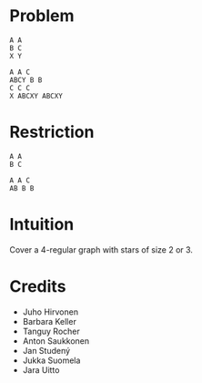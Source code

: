 # Problem

    A A
    B C
    X Y

    A A C
    ABCY B B
    C C C
    X ABCXY ABCXY

# Restriction

    A A
    B C

    A A C
    AB B B

# Intuition

Cover a 4-regular graph with stars of size 2 or 3.

# Credits

- Juho Hirvonen
- Barbara Keller
- Tanguy Rocher
- Anton Saukkonen
- Jan Studený
- Jukka Suomela
- Jara Uitto
